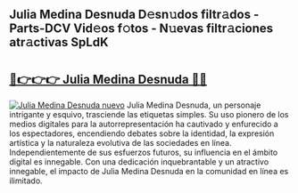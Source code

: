 ## Julia Medina Desnuda D𝚎sn𝚞dos filtr𝚊dos - Parts-DCV Vid𝚎os f𝚘tos - N𝚞evas filtr𝚊ciones atr𝚊ctivas SpLdK

# <h2><a href="http://mbb0u2h.tromn.icu/?c=Julia+Medina+Desnuda">🔗👉👉👉 Julia Medina Desnuda 🔗🔗</a></h2>

[![Julia Medina Desnuda nuevo](https://i.imgur.com/pEAQMta.gif)](http://mbb0u2h.tromn.icu/?c=Julia+Medina+Desnuda)
Julia Medina Desnuda, un personaje intrigante y esquivo, trasciende las etiquetas simples. Su uso pionero de los medios digitales para la autorrepresentación ha cautivado y enfurecido a los espectadores, encendiendo debates sobre la identidad, la expresión artística y la naturaleza evolutiva de las sociedades en línea. Independientemente de sus esfuerzos futuros, su influencia en el ámbito digital es innegable. Con una dedicación inquebrantable y un atractivo innegable, el impacto de Julia Medina Desnuda en la comunidad en línea es ilimitado.
